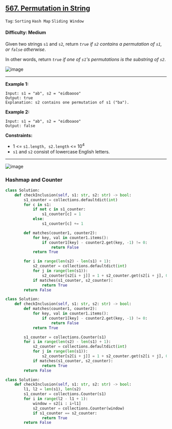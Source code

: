 ## [567. Permutation in String](https://leetcode.com/problems/permutation-in-string)

```Tag```: ```Sorting``` ```Hash Map``` ```Sliding Window```

#### Difficulty: Medium

Given two strings ```s1``` and ```s2```, return _```true``` if ```s2``` contains a permutation of ```s1```, or ```false``` otherwise_.

In other words, return _```true``` if one of ```s1```'s permutations is the substring of ```s2```_.

![image](https://user-images.githubusercontent.com/35042430/216755889-f17da9fa-8939-48ac-8e0f-13a66efd5e09.png)

---

__Example 1:__
```
Input: s1 = "ab", s2 = "eidbaooo"
Output: true
Explanation: s2 contains one permutation of s1 ("ba").
```

__Example 2:__
```
Input: s1 = "ab", s2 = "eidboaoo"
Output: false
```

__Constraints:__

- 1 <= ```s1.length, s2.length``` <= 10<sup>4</sup>
- ```s1``` and ```s2``` consist of lowercase English letters.

---

![image](https://user-images.githubusercontent.com/35042430/216882985-aa2efee1-a6b8-40f5-9bcd-94d9526ffeed.png)

### Hashmap and Counter

```Python
class Solution:
    def checkInclusion(self, s1: str, s2: str) -> bool:
        s1_counter = collections.defaultdict(int)
        for c in s1:
            if not c in s1_counter:
                s1_counter[c] = 1
            else:
                s1_counter[c] += 1

        def matches(counter1, counter2):
            for key, val in counter1.items():
                if counter1[key] - counter2.get(key, -1) != 0:
                    return False
            return True

        for i in range(len(s2) - len(s1) + 1):
            s2_counter = collections.defaultdict(int)
            for j in range(len(s1)):
                s2_counter[s2[i + j]] = 1 + s2_counter.get(s2[i + j], 0)
            if matches(s1_counter, s2_counter):
                return True
        return False
```

```Python
class Solution:
    def checkInclusion(self, s1: str, s2: str) -> bool:
        def matches(counter1, counter2):
            for key, val in counter1.items():
                if counter1[key] - counter2.get(key, -1) != 0:
                    return False
            return True

        s1_counter = collections.Counter(s1)
        for i in range(len(s2) - len(s1) + 1):
            s2_counter = collections.defaultdict(int)
            for j in range(len(s1)):
                s2_counter[s2[i + j]] = 1 + s2_counter.get(s2[i + j], 0)
            if matches(s1_counter, s2_counter):
                return True
        return False
```

```Python
class Solution:
    def checkInclusion(self, s1: str, s2: str) -> bool:
        l1, l2 = len(s1), len(s2)
        s1_counter = collections.Counter(s1)
        for i in range(l2 - l1 + 1):
            window = s2[i : i+l1]
            s2_counter = collections.Counter(window)
            if s1_counter == s2_counter:
                return True
        return False
```

